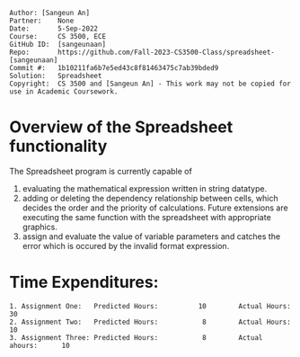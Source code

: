 ```
Author: [Sangeun An]    
Partner:    None
Date:       5-Sep-2022
Course:     CS 3500, ECE
GitHub ID:  [sangeunaan]
Repo:       https://github.com/Fall-2023-CS3500-Class/spreadsheet-[sangeunaan]
Commit #:   1b10211fa6b7e5ed43c8f81463475c7ab39bded9
Solution:   Spreadsheet
Copyright:  CS 3500 and [Sangeun An] - This work may not be copied for use in Academic Coursework.
```

# Overview of the Spreadsheet functionality

The Spreadsheet program is currently capable of 
1) evaluating the mathematical expression written in string datatype.
2) adding or deleting the dependency relationship between cells, which decides the order and the priority of calculations.
Future extensions are executing the same function with the spreadsheet with appropriate graphics.
3) assign and evaluate the value of variable parameters and catches the error which is occured by the invalid format expression.

# Time Expenditures:

    1. Assignment One:   Predicted Hours:          10        Actual Hours:       30
    2. Assignment Two:   Predicted Hours:           8        Actual Hours:       10
    3. Assignment Three: Predicted Hours:           8        Actual ahours:      10